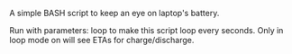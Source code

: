 

A simple BASH script to keep an eye on laptop's battery.

Run with parameters: loop <x> to make this script loop every <x> seconds. 
Only in loop mode on will see ETAs for charge/discharge.
